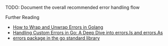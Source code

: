 

TODO: Document the overall recommended error handling flow


Further Reading
* [How to Wrap and Unwrap Errors in Golang](https://rollbar.com/blog/golang-wrap-and-unwrap-error/)
* [Handling Custom Errors in Go: A Deep Dive into errors.Is and errors.As](https://medium.com/@vijeshomen/handling-custom-errors-in-go-a-deep-dive-into-errors-is-and-errors-as-1428c989c631)
* [errors package in the go standard library](https://pkg.go.dev/errors)